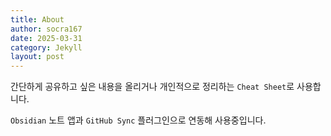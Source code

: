 ```yaml
---
title: About
author: socra167
date: 2025-03-31
category: Jekyll
layout: post
---
```


간단하게 공유하고 싶은 내용을 올리거나 개인적으로 정리하는 `Cheat Sheet`로 사용합니다.

`Obsidian` 노트 앱과 `GitHub Sync` 플러그인으로 연동해 사용중입니다.
